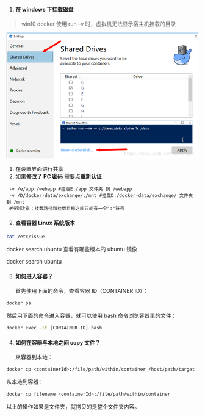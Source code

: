 1. #### 在 windows 下挂载磁盘

> win10 docker 使用 run -v 时，虚拟机无法显示宿主机挂载的目录

![](.\res\common1.png)

1. 在设置界面进行共享
2. 如果**修改了 PC 密码** 需要点**重新认证**

```Shell
 -v /e/app:/webapp #挂载E:/app 文件夹 到 /webapp
 -v /D/docker-data/exchange/:/mnt #挂载D:/docker-data/exchange/ 文件夹 到 /mnt
 #特别注意：挂载路径和挂载目标之间只能有一个":"符号
```

2. #### 查看容器 Linux 系统版本

```bash
cat /etc/issue
```

docker search ubuntu 查看有哪些版本的 ubuntu 镜像

docker search ubuntu

3. #### 如何进入容器？
   首先使用下面的命令，查看容器 ID（CONTAINER ID）：

```bash
docker ps
```

然后用下面的命令进入容器，就可以使用 bash 命令浏览容器里的文件：

```bash
docker exec -it [CONTAINER ID] bash
```

4. #### 如何在容器与本地之间 copy 文件？
   从容器到本地：

```bash
docker cp <containerId>:/file/path/within/container /host/path/target
```

从本地到容器：

```bash
docker cp filename <containerId>:/file/path/within/container
```

以上的操作如果是文件夹，就拷贝的是整个文件夹内容。

